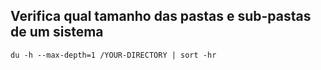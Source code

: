 ## Verifica qual tamanho das pastas e sub-pastas de um sistema

```
du -h --max-depth=1 /YOUR-DIRECTORY | sort -hr
```
